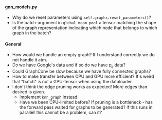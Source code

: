 #### gnn_models.py
* Why do we reset parameters using `self.graphx.reset_parameters()`? 
* Is the batch-argument in `global_mean_pool` a tensor matching the shape of the graph representation indicating which node that belongs to which graph in the batch?


#### General
* How would we handle an empty graph? If I understand correctly we do not handle it atm.
* Do we have Google's data and if so do we have $p_{ij}$ data?
* Could GraphConv be slow because we have fully connected graphs?
* How to make transfer between CPU and GPU more efficient? It's weird that "batch" is not a GPU-tensor when using the dataloader.
* I don't think the edge pruning works as expected! More edges than desired is given.
  * Implement `knn_graph` instead
  * Have we been CPU-limited before? If pruning is a bottleneck - has the forward pass waited for graphs to be generated? If this runs in parallell this cannot be a problem, can it? 